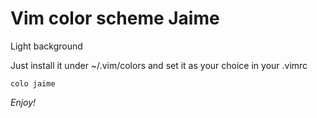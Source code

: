 Vim color scheme Jaime
======================

Light background

Just install it under ~/.vim/colors and set it as your choice in your .vimrc

    colo jaime

*Enjoy!*
